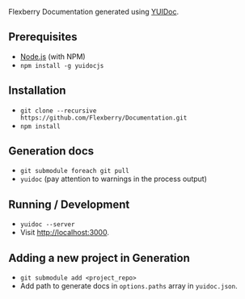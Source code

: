 Flexberry Documentation generated using [YUIDoc](http://yui.github.io/yuidoc/).

## Prerequisites
* [Node.js](http://nodejs.org/) (with NPM)
* `npm install -g yuidocjs`

## Installation
* `git clone --recursive https://github.com/Flexberry/Documentation.git`
* `npm install`

## Generation docs
* `git submodule foreach git pull`
* `yuidoc` (pay attention to warnings in the process output)

## Running / Development
* `yuidoc --server`
* Visit [http://localhost:3000](http://localhost:3000).

## Adding a new project in Generation
* `git submodule add <project_repo>`
* Add path to generate docs in `options.paths` array in `yuidoc.json`.
